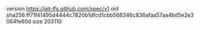 version https://git-lfs.github.com/spec/v1
oid sha256:ff71f41495d4444c7820b1dfcd1cbb568346c836afaa57aa4bd5e2e3064fe60d
size 203110
